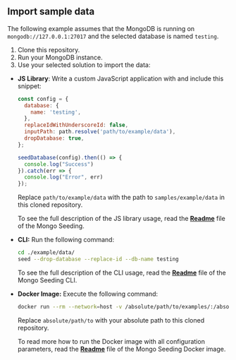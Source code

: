 

## Import sample data
The following example assumes that the MongoDB is running on `mongodb://127.0.0.1:27017` and the selected database is named `testing`.

1. Clone this repository.
1. Run your MongoDB instance.
1. Use your selected solution to import the data:
- **JS Library**: Write a custom JavaScript application with and include this snippet:
    ```javascript
    const config = {
      database: {
        name: 'testing',
      },
      replaceIdWithUnderscoreId: false,
      inputPath: path.resolve('path/to/example/data'),
      dropDatabase: true,
    };

    seedDatabase(config).then(() => {
      console.log("Success")
    }).catch(err => {
      console.log("Error", err)
    });
    ```

    Replace `path/to/example/data` with the path to `samples/example/data` in this cloned repository.

     To see the full description of the JS library usage, read the **[Readme](../core/README.md)** file of the Mongo Seeding.

- **CLI:** Run the following command:

    ```bash
    cd ./example/data/
    seed --drop-database --replace-id --db-name testing
    ```

    To see the full description of the CLI usage, read the **[Readme](../cli/README.md)** file of the Mongo Seeding CLI.

- **Docker Image:**
    Execute the following command:

    ```bash
    docker run --rm --network=host -v /absolute/path/to/examples/:/absolute/path/to/examples/ -w /absolute/path/to/examples/example-ts/data pkosiec/mongo-seeding
    ```

    Replace `absolute/path/to` with your absolute path to this cloned repository.

    To read more how to run the Docker image with all configuration parameters, read the **[Readme](../docker-image/README.md)** file of the Mongo Seeding Docker image.
